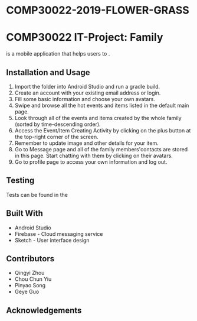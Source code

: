 # COMP30022-2019-FLOWER-GRASS


# COMP30022 IT-Project: Family


 is a mobile application that helps users to .


## Installation and Usage

1. Import the folder into Android Studio and run a gradle build.
2. Create an account with your existing email address or login.
3. Fill some basic information and choose your own avatars.
4. Swipe and browse all the hot events and items listed in the default main page.
5. Look through all of the events and items created by the whole family (sorted by time-descending order).
6. Access the Event/Item Creating Activity by clicking on the plus button at the top-right corner of the screen.
7. Remember to update image and other details for your item.
8. Go to Message page and all of the family members'contacts are stored in this page. Start chatting with them by clicking on their avatars.
9. Go to profile page to access your own information and log out.

## Testing
Tests can be found in the 

## Built With
- Android Studio
- Firebase - Cloud messaging service
- Sketch - User interface design

## Contributors

- Qingyi Zhou
- Chou Chun Yiu
- Pinyao Song
- Geye Guo

## Acknowledgements
